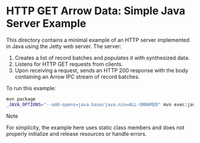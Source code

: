 <!---
  Licensed to the Apache Software Foundation (ASF) under one
  or more contributor license agreements.  See the NOTICE file
  distributed with this work for additional information
  regarding copyright ownership.  The ASF licenses this file
  to you under the Apache License, Version 2.0 (the
  "License"); you may not use this file except in compliance
  with the License.  You may obtain a copy of the License at

    http://www.apache.org/licenses/LICENSE-2.0

  Unless required by applicable law or agreed to in writing,
  software distributed under the License is distributed on an
  "AS IS" BASIS, WITHOUT WARRANTIES OR CONDITIONS OF ANY
  KIND, either express or implied.  See the License for the
  specific language governing permissions and limitations
  under the License.
-->

# HTTP GET Arrow Data: Simple Java Server Example

This directory contains a minimal example of an HTTP server implemented in Java using the Jetty web server. The server:
1. Creates a list of record batches and populates it with synthesized data.
2. Listens for HTTP GET requests from clients.
3. Upon receiving a request, sends an HTTP 200 response with the body containing an Arrow IPC stream of record batches.

To run this example:

```sh
mvn package
_JAVA_OPTIONS="--add-opens=java.base/java.nio=ALL-UNNAMED" mvn exec:java -Dexec.mainClass="ArrowHttpServer"
```
> [!NOTE]
> For simplicity, the example here uses static class members and does not properly initialize and release resources or handle errors.
